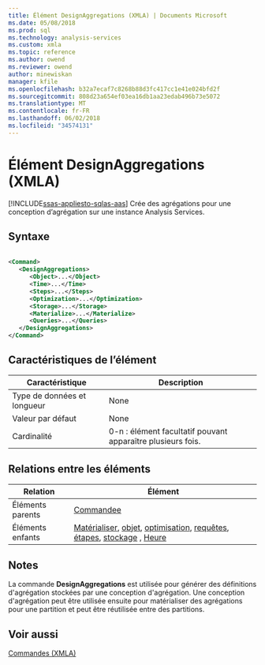 ```yaml
---
title: Élément DesignAggregations (XMLA) | Documents Microsoft
ms.date: 05/08/2018
ms.prod: sql
ms.technology: analysis-services
ms.custom: xmla
ms.topic: reference
ms.author: owend
ms.reviewer: owend
author: minewiskan
manager: kfile
ms.openlocfilehash: b32a7ecaf7c8268b88d3fc417cc1e41e024bfd2f
ms.sourcegitcommit: 808d23a654ef03ea16db1aa23edab496b73e5072
ms.translationtype: MT
ms.contentlocale: fr-FR
ms.lasthandoff: 06/02/2018
ms.locfileid: "34574131"
---
```

# <a name="designaggregations-element-xmla"></a>Élément DesignAggregations (XMLA)
[!INCLUDE[ssas-appliesto-sqlas-aas](../../../includes/ssas-appliesto-sqlas-aas.md)]
  Crée des agrégations pour une conception d’agrégation sur une instance Analysis Services.  
  
## <a name="syntax"></a>Syntaxe  
  
```xml  
  
<Command>  
   <DesignAggregations>  
      <Object>...</Object>  
      <Time>...</Time>  
      <Steps>...</Steps>  
      <Optimization>...</Optimization>  
      <Storage>...</Storage>  
      <Materialize>...</Materialize>  
      <Queries>...</Queries>  
   </DesignAggregations>  
</Command>  
```  
  
## <a name="element-characteristics"></a>Caractéristiques de l’élément  
  
|Caractéristique|Description|  
|--------------------|-----------------|  
|Type de données et longueur|None|  
|Valeur par défaut|None|  
|Cardinalité|0-n : élément facultatif pouvant apparaître plusieurs fois.|  
  
## <a name="element-relationships"></a>Relations entre les éléments  
  
|Relation|Élément|  
|------------------|-------------|  
|Éléments parents|[Commandee](../../../analysis-services/xmla/xml-elements-properties/command-element-xmla.md)|  
|Éléments enfants|[Matérialiser](../../../analysis-services/xmla/xml-elements-properties/materialize-element-xmla.md), [objet](../../../analysis-services/xmla/xml-elements-properties/object-element-xmla.md), [optimisation](../../../analysis-services/xmla/xml-elements-properties/optimization-element-xmla.md), [requêtes](../../../analysis-services/xmla/xml-elements-properties/queries-element-xmla.md), [étapes](../../../analysis-services/xmla/xml-elements-properties/steps-element-xmla.md), [stockage](../../../analysis-services/xmla/xml-elements-properties/storage-element-xmla.md) , [Heure](../../../analysis-services/xmla/xml-elements-properties/time-element-xmla.md)|  
  
## <a name="remarks"></a>Notes  
 La commande **DesignAggregations** est utilisée pour générer des définitions d'agrégation stockées par une conception d'agrégation. Une conception d'agrégation peut être utilisée ensuite pour matérialiser des agrégations pour une partition et peut être réutilisée entre des partitions.  
  
## <a name="see-also"></a>Voir aussi
 [Commandes &#40;XMLA&#41;](../../../analysis-services/xmla/xml-elements-commands/xml-elements-commands.md)  
  
  
